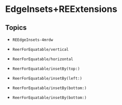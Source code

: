 # EdgeInsets+REExtensions

## Topics

- ``REEdgeInsets-4mrdw``

- ``ReerForEquatable/vertical``

- ``ReerForEquatable/horizontal``

- ``ReerForEquatable/insetBy(top:)``

- ``ReerForEquatable/insetBy(left:)``

- ``ReerForEquatable/insetBy(bottom:)``

- ``ReerForEquatable/insetBy(bottom:)``

